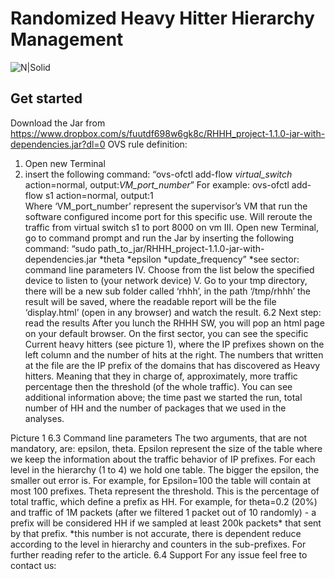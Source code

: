 # Randomized Heavy Hitter Hierarchy Management

![N|Solid](https://cdn2.hubspot.net/hubfs/486579/lp/academy/sniffer.png)

## Get started
Download the Jar from https://www.dropbox.com/s/fuutdf698w6gk8c/RHHH_project-1.1.0-jar-with-dependencies.jar?dl=0
OVS rule definition:
1.	Open new Terminal
2.	insert the following command: “ovs-ofctl add-flow *virtual_switch* action=normal, output:*VM_port_number*”
For example: 
ovs-ofctl add-flow s1 action=normal, output:1  
Where ‘VM_port_number’ represent the supervisor’s VM that run the software configured income port for this specific use.
Will reroute the traffic from virtual switch s1 to port 8000 on vm
III.	Open new Terminal, go to command prompt and run the Jar by inserting the following command: “sudo path_to_jar/RHHH_project-1.1.0-jar-with-dependencies.jar *theta *epsilon *update_frequency”
*see sector: command line parameters
IV.	Choose from the list below the specified device to listen to (your network device)
V.	Go to your tmp directory, there will be a new sub folder called ‘rhhh’, in the path ‘/tmp/rhhh’ the result will be saved, where the readable report will be the file ‘display.html’ (open in any browser) and watch the result.
6.2 Next step: read the results
After you lunch the RHHH SW, you will pop an html page on your default browser.
On the first sector, you can see the specific Current heavy hitters (see picture 1), where the IP prefixes shown on the left column and the number of hits at the right. The numbers that written at the file are the IP prefix of the domains that has discovered as Heavy hitters. Meaning that they in charge of, approximately, more traffic percentage then the threshold (of the whole traffic). 
You can see additional information above; the time past we started the run, total number of HH and the number of packages that we used in the analyses. 
 
Picture 1
6.3 Command line parameters
The two arguments, that are not mandatory, are: epsilon, theta. 
Epsilon represent the size of the table where we keep the information about the traffic behavior of IP prefixes. For each level in the hierarchy (1 to 4) we hold one table. The bigger the epsilon, the smaller out error is. For example, for Epsilon=100 the table will contain at most 100 prefixes. 
Theta represent the threshold. This is the percentage of total traffic, which define a prefix as HH. For example, for theta=0.2 (20%) and traffic of 1M packets (after we filtered 1 packet out of 10 randomly) - a prefix will be considered HH if we sampled at least 200k packets* that sent by that prefix.
*this number is not accurate, there is dependent reduce according to the level in hierarchy and counters in the sub-prefixes. For further reading refer to the article. 
6.4 Support 
For any issue feel free to contact us: 
